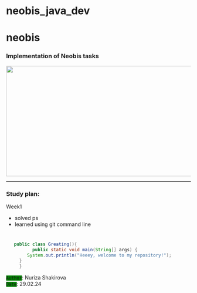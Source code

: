 # neobis_java_dev
# neobis
### Implementation of Neobis tasks
<img src="https://github.com/Nurizsh/neobis_java/assets/161604431/ca41ba05-c805-4c8a-a684-3f6b33538b06" width="600" height="300"><hr>
### Study plan:
Week1
* solved ps
* learned using git command line
#
```java
   public class Greating(){
          public static void main(String[] args) {
        System.out.println("Heeey, welcome to my repository!");
     }
     }
```

<code style="background-color: green">Author</code>: Nuriza Shakirova  <br>
<code style="background-color: green">Date</code>: 29.02.24

